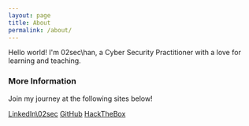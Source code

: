 ```yaml
---
layout: page
title: About
permalink: /about/
---
```


Hello world! I'm 02sec\\han, a Cyber Security Practitioner with a love for learning and teaching. 

### More Information

Join my journey at the following sites below!

[LinkedIn\\02sec](https://www.linkedin.com/in/02sec/)
[GitHub](https://github.com/02sec)
[HackTheBox](https://www.hackthebox.eu/profile/288360)

